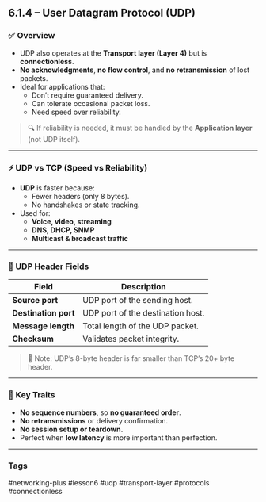 ## 6.1.4 – User Datagram Protocol (UDP)

### ✅ Overview

- UDP also operates at the **Transport layer (Layer 4)** but is **connectionless**.
- **No acknowledgments**, **no flow control**, and **no retransmission** of lost packets.
- Ideal for applications that:
  - Don’t require guaranteed delivery.
  - Can tolerate occasional packet loss.
  - Need speed over reliability.

> 🔍 If reliability is needed, it must be handled by the **Application layer** (not UDP itself).

---

### ⚡ UDP vs TCP (Speed vs Reliability)

- **UDP** is faster because:
  - Fewer headers (only 8 bytes).
  - No handshakes or state tracking.
- Used for:
  - **Voice, video, streaming**
  - **DNS, DHCP, SNMP**
  - **Multicast & broadcast traffic**

---

### 🧱 UDP Header Fields

| Field            | Description |
|------------------|-------------|
| **Source port**       | UDP port of the sending host. |
| **Destination port**  | UDP port of the destination host. |
| **Message length**    | Total length of the UDP packet. |
| **Checksum**          | Validates packet integrity. |

> 🧠 Note: UDP’s 8-byte header is far smaller than TCP’s 20+ byte header.

---

### 🧠 Key Traits

- **No sequence numbers**, so **no guaranteed order**.
- **No retransmissions** or delivery confirmation.
- **No session setup or teardown.**
- Perfect when **low latency** is more important than perfection.

---

### Tags
#networking-plus #lesson6 #udp #transport-layer #protocols #connectionless
